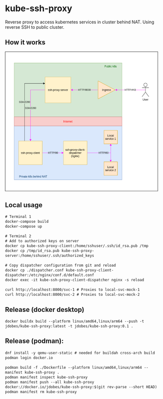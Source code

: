 # kube-ssh-proxy

Reverse proxy to access kubernetes services in cluster behind NAT. Using reverse SSH to public cluster.

## How it works

![](/diagram.png)

## Local usage

    # Terminal 1
    docker-compose build
    docker-compose up

    # Terminal 2
    # Add to authorized keys on server
    docker cp kube-ssh-proxy-client:/home/sshuser/.ssh/id_rsa.pub /tmp
    docker cp /tmp/id_rsa.pub kube-ssh-proxy-server:/home/sshuser/.ssh/authorized_keys

    # Copy dispatcher configuration from git and reload
    docker cp ./dispatcher.conf kube-ssh-proxy-client-dispatcher:/etc/nginx/conf.d/default.conf
    docker exec -it kube-ssh-proxy-client-dispatcher nginx -s reload

    curl http://localhost:8000/svc-1 # Proxies to local-svc-mock-1
    curl http://localhost:8000/svc-2 # Proxies to local-svc-mock-2

## Release (docker desktop)

    docker buildx build --platform linux/amd64,linux/arm64 --push -t jdobes/kube-ssh-proxy:latest -t jdobes/kube-ssh-proxy:0.1 .

## Release (podman):
    dnf install -y qemu-user-static # needed for buildah cross-arch build
    podman login docker.io

    podman build -f ./Dockerfile --platform linux/amd64,linux/arm64 --manifest kube-ssh-proxy .
    podman manifest inspect kube-ssh-proxy
    podman manifest push --all kube-ssh-proxy docker://docker.io/jdobes/kube-ssh-proxy:$(git rev-parse --short HEAD)
    podman manifest rm kube-ssh-proxy
